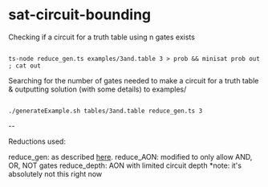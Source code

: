 # sat-circuit-bounding

Checking if a circuit for a truth table using n gates exists 

<pre><code>
ts-node reduce_gen.ts examples/3and.table 3 > prob && minisat prob out ; cat out
</code></pre>

Searching for the number of gates needed to make a circuit for a truth table
& outputting solution (with some details) to examples/

<pre><code>
./generateExample.sh tables/3and.table reduce_gen.ts 3 
</code></pre>

--

Reductions used:

reduce_gen: as described [here](https://logic.pdmi.ras.ru/~arist/papers/sat09.pdf).
reduce_AON: modified to only allow AND, OR, NOT gates
reduce_depth: AON with limited circuit depth *note: it's absolutely not this right now